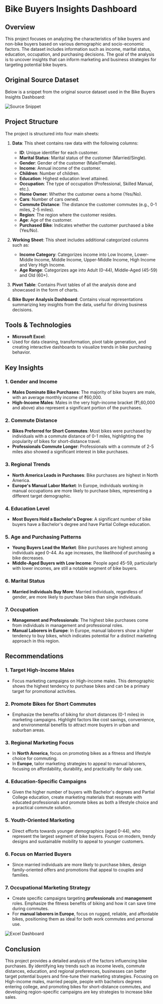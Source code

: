# Bike Buyers Insights Dashboard





## Overview
This project focuses on analyzing the characteristics of bike buyers and non-bike buyers based on various demographic and socio-economic factors. The dataset includes information such as income, marital status, education, occupation, and purchasing decisions. The goal of the analysis is to uncover insights that can inform marketing and business strategies for targeting potential bike buyers.

## Original Source Dataset

Below is a snippet from the original source dataset used in the Bike Buyers Insights Dashboard:

![Source Snippet](https://github.com/user-attachments/assets/7ef70d25-2b1f-495a-9377-d2a2c54b7ca6)

## Project Structure
The project is structured into four main sheets:

1. **Data**: This sheet contains raw data with the following columns:
   - **ID**: Unique identifier for each customer.
   - **Marital Status**: Marital status of the customer (Married/Single).
   - **Gender**: Gender of the customer (Male/Female).
   - **Income**: Annual income of the customer.
   - **Children**: Number of children.
   - **Education**: Highest education level attained.
   - **Occupation**: The type of occupation (Professional, Skilled Manual, etc.).
   - **Home Owner**: Whether the customer owns a home (Yes/No).
   - **Cars**: Number of cars owned.
   - **Commute Distance**: The distance the customer commutes (e.g., 0-1 miles, 2-5 miles).
   - **Region**: The region where the customer resides.
   - **Age**: Age of the customer.
   - **Purchased Bike**: Indicates whether the customer purchased a bike (Yes/No).

2. **Working Sheet**: This sheet includes additional categorized columns such as:
   - **Income Category**: Categorizes income into Low Income, Lower-Middle Income, Middle Income, Upper-Middle Income, High Income and Very High Income.
   - **Age Range**: Categorizes age into Adult (0-44), Middle-Aged (45-59) and Old (60+).

3. **Pivot Table**: Contains Pivot tables of all the analysis done and showcased in the form of charts.

4. **Bike Buyer Analysis Dashboard**: Contains visual representations summarizing key insights from the data, useful for driving business decisions.


## Tools & Technologies
- **Microsoft Excel**:
- Used for data cleaning, transformation, pivot table generation, and creating interactive dashboards to visualize trends in bike purchasing behavior.

## Key Insights

### 1. **Gender and Income**
   - **Males Dominate Bike Purchases**: The majority of bike buyers are male, with an average monthly income of ₹60,000.
   - **High-Income Males**: Males in the very high-income bracket (₹1,60,000 and above) also represent a significant portion of the purchases.

### 2. **Commute Distance**
   - **Bikes Preferred for Short Commutes**: Most bikes were purchased by individuals with a commute distance of 0-1 miles, highlighting the popularity of bikes for short-distance travel.
   - **Professionals Commute Longer**: Professionals with a commute of 2-5 miles also showed a significant interest in bike purchases.

### 3. **Regional Trends**
   - **North America Leads in Purchases**: Bike purchases are highest in North America.
   - **Europe's Manual Labor Market**: In Europe, individuals working in manual occupations are more likely to purchase bikes, representing a different target demographic.

### 4. **Education Level**
   - **Most Buyers Hold a Bachelor's Degree**: A significant number of bike buyers have a Bachelor's degree and have Partial College education. 

### 5. **Age and Purchasing Patterns**
   - **Young Buyers Lead the Market**: Bike purchases are highest among individuals aged 0-44. As age increases, the likelihood of purchasing a bike decreases.
   - **Middle-Aged Buyers with Low Income**: People aged 45-59, particularly with lower incomes, are still a notable segment of bike buyers.

### 6. **Marital Status**
   - **Married Individuals Buy More**: Married individuals, regardless of gender, are more likely to purchase bikes than single individuals.

### 7. **Occupation**
   - **Management and Professionals**: The highest bike purchases come from individuals in management and professional roles.
   - **Manual Laborers in Europe**: In Europe, manual laborers show a higher tendency to buy bikes, which indicates potential for a distinct marketing approach in this region.

## Recommendations

### 1. **Target High-Income Males**
   - Focus marketing campaigns on High-income males. This demographic shows the highest tendency to purchase bikes and can be a primary target for promotional activities.

### 2. **Promote Bikes for Short Commutes**
   - Emphasize the benefits of biking for short distances (0-1 miles) in marketing campaigns. Highlight factors like cost savings, convenience, and environmental benefits to attract more buyers in urban and suburban areas.

### 3. **Regional Marketing Focus**
   - In **North America**, focus on promoting bikes as a fitness and lifestyle choice for commuting.
   - In **Europe**, tailor marketing strategies to appeal to manual laborers, focusing on affordability, durability, and practicality for daily use.

### 4. **Education-Specific Campaigns**
   - Given the higher number of buyers with Bachelor's degrees and Partial College education, create marketing materials that resonate with educated professionals and promote bikes as both a lifestyle choice and a practical commute solution.

### 5. **Youth-Oriented Marketing**
   - Direct efforts towards younger demographics (aged 0-44), who represent the largest segment of bike buyers. Focus on modern, trendy designs and sustainable mobility to appeal to younger customers.

### 6. **Focus on Married Buyers**
   - Since married individuals are more likely to purchase bikes, design family-oriented offers and promotions that appeal to couples and families.

### 7. **Occupational Marketing Strategy**
   - Create specific campaigns targeting **professionals** and **management** roles. Emphasize the fitness benefits of biking and how it can save time during commutes.
   - For **manual laborers in Europe**, focus on rugged, reliable, and affordable bikes, positioning them as ideal for both work commutes and personal use.

![Excel Dashboard](https://github.com/user-attachments/assets/41db6ead-dee1-4b04-9778-bd27de907869)

## Conclusion
This project provides a detailed analysis of the factors influencing bike purchases. By identifying key trends such as income levels, commute distances, education, and regional preferences, businesses can better target potential buyers and fine-tune their marketing strategies. Focusing on High-income males, married people, people with bachelors degrees entering college, and promoting bikes for short-distance commutes, and developing region-specific campaigns are key strategies to increase bike sales.








